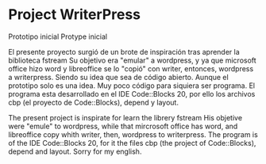 # Project WriterPress
Prototipo inicial
Protype inicial

El presente proyecto surgió de un brote de inspiración tras aprender la biblioteca fstream
Su objetivo era "emular" a wordpress, y ya que microsoft office hizo word y libreoffice se lo "copió" con writer,
entonces, wordpress a writerpress.
Siendo su idea que sea de código abierto. Aunque el prototipo solo es una idea. Muy poco código para siquiera ser programa.
El programa esta desarrollado en el IDE Code::Blocks 20, por ello los archivos cbp (el proyecto de Code::Blocks), depend y layout.

The present project is inspirate for learn the librery fstream
His objetive were "emule" to wordpress, while that mircrosoft office has word, and libreoffice copy whith writer,
then, wordpress to writerpress.
The program is of the IDE Code::Blocks 20, for it the files cbp (the project of Code::Blocks), depend and layout.
Sorry for my english.
